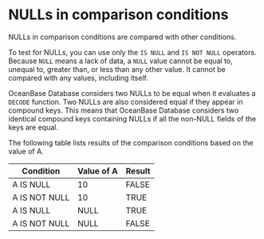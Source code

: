 # NULLs in comparison conditions

NULLs in comparison conditions are compared with other conditions.

To test for NULLs, you can use only the `IS NULL` and `IS NOT NULL` operators. Because `NULL` means a lack of data, a `NULL` value cannot be equal to, unequal to, greater than, or less than any other value. It cannot be compared with any values, including itself.

OceanBase Database considers two NULLs to be equal when it evaluates a `DECODE` function. Two NULLs are also considered equal if they appear in compound keys. This means that OceanBase Database considers two identical compound keys containing NULLs if all the non-NULL fields of the keys are equal.

The following table lists results of the comparison conditions based on the value of A.

| Condition | Value of A | Result |
|---------------|------|-------|
| A IS NULL | 10 | FALSE |
| A IS NOT NULL | 10 | TRUE |
| A IS NULL | NULL | TRUE |
| A IS NOT NULL | NULL | FALSE |
